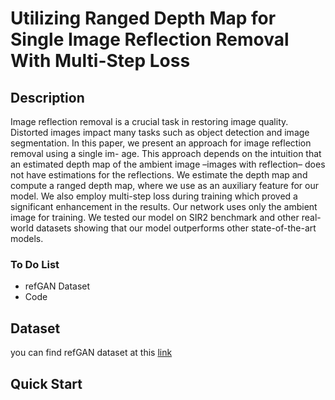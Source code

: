 # Utilizing Ranged Depth Map for Single Image Reflection Removal With Multi-Step Loss
## Description
Image reflection removal is a crucial task in restoring image
quality. Distorted images impact many tasks such as object
detection and image segmentation. In this paper, we present
an approach for image reflection removal using a single im-
age. This approach depends on the intuition that an estimated
depth map of the ambient image –images with reflection–
does not have estimations for the reflections. We estimate the
depth map and compute a ranged depth map, where we use as
an auxiliary feature for our model. We also employ multi-step
loss during training which proved a significant enhancement
in the results. Our network uses only the ambient image for
training. We tested our model on SIR2 benchmark and other
real-world datasets showing that our model outperforms other
state-of-the-art models.

### To Do List
- refGAN Dataset
- Code

## Dataset
you can find refGAN dataset at this [link](https://drive.google.com/drive/folders/1-Kla9VVWDnor3QZ91QHRTXNCvDIysq8c?usp=sharing)

## Quick Start
